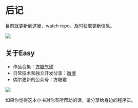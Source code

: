 # 后记

目前就更新到这里，watch repo，及时获取更新信息。

![](watch.png)

## 关于Easy

- 作品合集：[方糖气球](http://ftqq.com)
- 日常技术和独立开发分享：[微博](https://weibo.com/easy)
- 偶尔更新的公众号：方糖君

![](https://theseven.ftqq.com/20200407212003.png)


如果你觉得这本小书对你有所帮助的话，请分享给身边的程序员。

